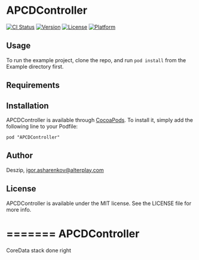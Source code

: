 # APCDController

[![CI Status](http://img.shields.io/travis/Deszip/APCDController.svg?style=flat)](https://travis-ci.org/Deszip/APCDController)
[![Version](https://img.shields.io/cocoapods/v/APCDController.svg?style=flat)](http://cocoadocs.org/docsets/APCDController)
[![License](https://img.shields.io/cocoapods/l/APCDController.svg?style=flat)](http://cocoadocs.org/docsets/APCDController)
[![Platform](https://img.shields.io/cocoapods/p/APCDController.svg?style=flat)](http://cocoadocs.org/docsets/APCDController)

## Usage

To run the example project, clone the repo, and run `pod install` from the Example directory first.

## Requirements

## Installation

APCDController is available through [CocoaPods](http://cocoapods.org). To install
it, simply add the following line to your Podfile:

    pod "APCDController"

## Author

Deszip, igor.asharenkov@alterplay.com

## License

APCDController is available under the MIT license. See the LICENSE file for more info.

=======
APCDController
==============

CoreData stack done right
